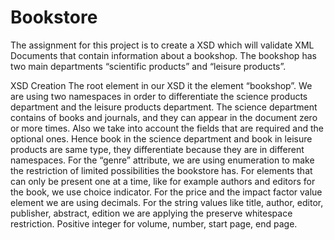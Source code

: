 Bookstore
=========
The assignment for this project is to create a XSD which will validate XML
Documents that contain information about a bookshop. The bookshop has
two main departments “scientific products” and “leisure products”.

XSD Creation
The root element in our XSD it the element “bookshop”. We are using two
namespaces in order to differentiate the science products department and
the leisure products department.
The science department contains of books
and journals, and they can appear in the document zero or more times.
Also we take into account the fields that are required and the optional
ones.
Hence book in the science department and book in leisure products are
same type, they differentiate because they are in different namespaces.
For the “genre” attribute, we are using enumeration to make the restriction
of limited possibilities the bookstore has.
For elements that can only be present one at a time, like for example
authors and editors for the book, we use choice indicator.
For the price and the impact factor value element we are using decimals.
For the string values like title, author, editor, publisher, abstract, edition we
are applying the preserve whitespace restriction. Positive integer for
volume, number, start page, end page.
